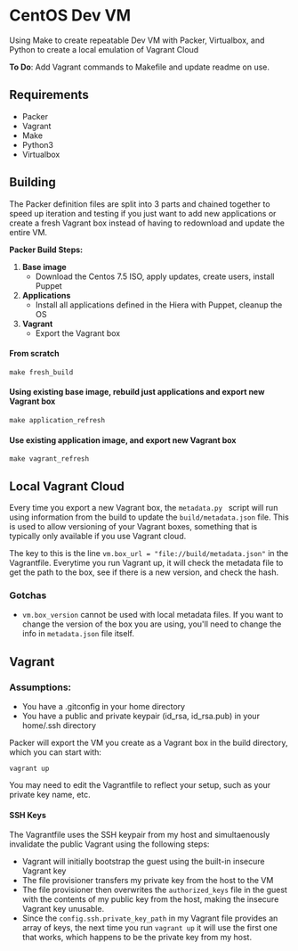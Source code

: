 # CentOS Dev VM
Using Make to create repeatable Dev VM with Packer, Virtualbox, and Python to create a local emulation of Vagrant Cloud

**To Do**:
Add Vagrant commands to Makefile and update readme on use.

## Requirements
* Packer
* Vagrant
* Make
* Python3
* Virtualbox

## Building
The Packer definition files are split into 3 parts and chained together to speed up iteration and testing if you just want to add new applications or create a fresh Vagrant box instead of having to redownload and update the entire VM.

**Packer Build Steps:**

1. **Base image** 
   - Download the Centos 7.5 ISO, apply updates, create users, install Puppet
2. **Applications** 
   - Install all applications defined in the Hiera with Puppet, cleanup the OS
3. **Vagrant**
   - Export the Vagrant box

#### From scratch
```
make fresh_build
```

#### Using existing base image, rebuild just applications and export new Vagrant box
```
make application_refresh
```

#### Use existing application image, and export new Vagrant box
```
make vagrant_refresh
```

## Local Vagrant Cloud
Every time you export a new Vagrant box, the `metadata.py ` script will run using information from the build to update the `build/metadata.json` file. This is used to allow versioning of your Vagrant boxes, something that is typically only available if you use Vagrant cloud.

The key to this is the line `vm.box_url = "file://build/metadata.json"` in the Vagrantfile. Everytime you run Vagrant up, it will check the metadata file to get the path to the box, see if there is a new version, and check the hash.

### Gotchas
* `vm.box_version` cannot be used with local metadata files.  If you want to change the version of the box you are using, you'll need to change the info in `metadata.json` file itself.

## Vagrant
### Assumptions:
* You have a .gitconfig in your home directory
* You have a public and private keypair (id_rsa, id_rsa.pub) in your home/.ssh directory

Packer will export the VM you create as a Vagrant box in the build directory, which you can start with:
```
vagrant up
```

You may need to edit the Vagrantfile to reflect your setup, such as your private key name, etc.

#### SSH Keys
The Vagrantfile uses the SSH keypair from my host and simultaenously invalidate the public Vagrant using the following steps:

* Vagrant will initially bootstrap the guest using the built-in insecure Vagrant key
* The file provisioner transfers my private key from the host to the VM
* The file provisioner then overwrites the `authorized_keys` file in the guest with the contents of my public key from the host, making the insecure Vagrant key unusable.
* Since the `config.ssh.private_key_path` in my Vagrant file provides an array of keys, the next time you run `vagrant up` it will use the first one that works, which happens to be the private key from my host.

